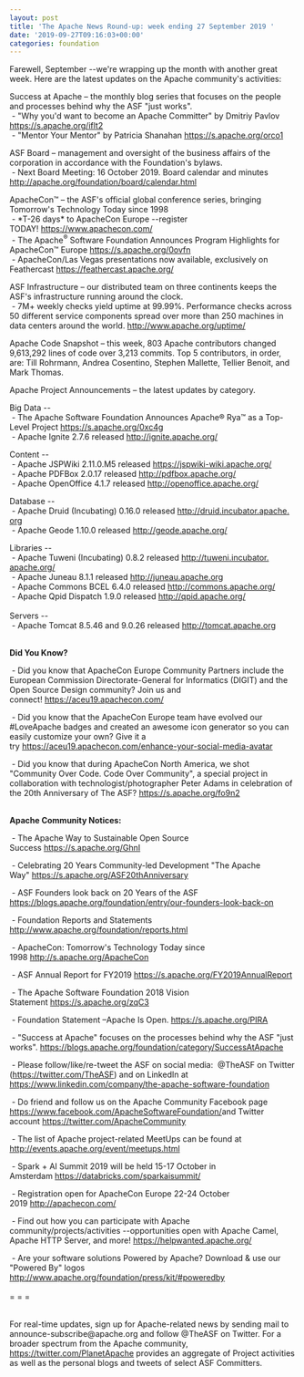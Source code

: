 ```yaml
---
layout: post
title: 'The Apache News Round-up: week ending 27 September 2019 '
date: '2019-09-27T09:16:03+00:00'
categories: foundation
---
```

<p class="entryContent">Farewell, September --we're wrapping up the month with another great week. Here are the latest updates on the Apache community's activities: 
  </p> 
  <p>Success at Apache – the monthly blog series that focuses on the people and processes behind why the ASF &quot;just works&quot;.<br />&nbsp;- &quot;Why you'd want to become an Apache Committer&quot; by Dmitriy Pavlov <a href="https://s.apache.org/iflt2" rel="noreferrer" target="_blank" data-saferedirecturl="https://www.google.com/url?q=https://s.apache.org/iflt2&amp;source=gmail&amp;ust=1569567265543000&amp;usg=AFQjCNHcGWRLmxwqb3vQMISnqKO6e15quA">https://s.apache.org/iflt2</a> <br />&nbsp;- &quot;Mentor Your Mentor&quot; by Patricia Shanahan <a href="https://s.apache.org/orco1">https://s.apache.org/orco1</a> <br /></p> 
  <p> </p> 
  <p>ASF Board – management and oversight of the business affairs of the corporation in accordance with the Foundation's bylaws.<br />&nbsp;- Next Board Meeting: 16 October 2019. Board calendar and minutes <a href="http://apache.org/foundation/board/calendar.html">http://apache.org/foundation/board/calendar.html</a><br /> </p> 
  <p>ApacheCon™ – the ASF's official global conference series, bringing Tomorrow's Technology Today since 1998<br />&nbsp;- *T-26 days* to ApacheCon Europe --register TODAY!&nbsp;<a href="https://www.apachecon.com/">https://www.apachecon.com/</a><br />&nbsp;-&nbsp;The Apache<sup>®</sup> Software Foundation Announces Program Highlights for ApacheCon™ Europe&nbsp;<a href="https://s.apache.org/0ovfn">https://s.apache.org/0ovfn</a><br />&nbsp;- ApacheCon/Las Vegas p<span class="c-message__body" dir="auto" data-qa="message-text">resentations now available, exclusively on Feathercast <a target="_blank" class="c-link" href="https://slack-redir.net/link?url=https%3A%2F%2Ffeathercast.apache.org%2F&amp;v=3" rel="noopener noreferrer">https://feathercast.apache.org/</a></span></p> 
  <p>ASF Infrastructure – our distributed team on three continents keeps the ASF's infrastructure running around the clock.<br />&nbsp;-
 7M+ weekly checks yield uptime at 99.99%. Performance checks across 50 
different service components spread over more than 250 machines in data 
centers around the world.&nbsp;<a href="http://www.apache.org/uptime/">http://www.apache.org/uptime/</a></p> <span><span>Apache Code Snapshot – this week, </span></span>803<span><span> Apache contributors changed </span></span><span><span>9,613,292 lines of code over </span></span><span><span>3,213 commits. Top 5 contributors, in 
order, are: Till Rohrmann, Andrea Cosentino, Stephen Mallette, Tellier Benoit, and Mark Thomas. </span></span><span><span></span></span><span><span></span></span> 
  <p><span><span></span></span><span><span><span><span></span></span> </span></span><span><span><span><span></span></span></span></span></p> 
  <p>Apache Project Announcements&nbsp;– the latest updates by category.</p> 
  <p>Big Data --<br />&nbsp;- The Apache Software Foundation Announces Apache® Rya™ as a Top-Level Project <a href="https://s.apache.org/0xc4g" rel="noreferrer" target="_blank" data-saferedirecturl="https://www.google.com/url?q=https://s.apache.org/0xc4g&amp;source=gmail&amp;ust=1569567927960000&amp;usg=AFQjCNEAMJRmZ6vRxJ8AqB0CeGyA5Kqrow">https://s.apache.org/0xc4g</a> <br />&nbsp;- <span class="il">Apache</span> <span class="il">Ignite</span> 2.7.6 released <a href="http://ignite.apache.org/" target="_blank" data-saferedirecturl="https://www.google.com/url?q=http://ignite.apache.org/&amp;source=gmail&amp;ust=1569568331148000&amp;usg=AFQjCNE73lXgdzmwH_tYSFBjLYE94O0Ksg">http://<span class="il">ignite</span>.<span class="il">apache</span>.org/</a></p> 
  <p>Content --<br />&nbsp;- Apache JSPWiki 2.11.0.M5 released <a href="https://jspwiki-wiki.apache.org">https://jspwiki-wiki.apache.org/</a><br />&nbsp;- <span class="il">Apache</span> <span class="il">PDFBox</span> 2.0.17 released <a href="http://pdfbox.apache.org/" rel="noreferrer" target="_blank" data-saferedirecturl="https://www.google.com/url?q=http://pdfbox.apache.org/&amp;source=gmail&amp;ust=1569568431706000&amp;usg=AFQjCNGmNBDuczMBq7FRku_v6ocn3MUYYg">http://<span class="il">pdfbox</span>.<span class="il">apache</span>.org/</a><br />&nbsp;- Apache OpenOffice 4.1.7 released <a href="http://openoffice.apache.org">http://openoffice.apache.org/</a> <br /></p> 
  <p>Database --<br />&nbsp;- <span class="il">Apache</span> <span class="il">Druid</span> (Incubating) 0.16.0 released <a href="http://druid.incubator.apache.org" target="_blank" data-saferedirecturl="https://www.google.com/url?q=http://druid.incubator.apache.org&amp;source=gmail&amp;ust=1569568764694000&amp;usg=AFQjCNEhpuZWdcIFXp7qI_mrCE_Z9JrIoQ">http://<span class="il">druid</span>.incubator.<span class="il">apache</span>.<wbr />org</a><br />&nbsp;- Apache Geode 1.10.0 released <a href="http://geode.apache.org">http://geode.apache.org/</a> </p> 
  <p>Libraries --<br />&nbsp;- <span class="il">Apache</span> <span class="il">Tuweni</span> (Incubating) 0.8.2 released <a href="http://tuweni.incubator.apache.org/" target="_blank" data-saferedirecturl="https://www.google.com/url?q=http://tuweni.incubator.apache.org/&amp;source=gmail&amp;ust=1569568488753000&amp;usg=AFQjCNFcm3JGjvz5O2Ax6B7IytGbo9Znpw"> http://<span class="il">tuweni</span>.incubator.<wbr /><span class="il">apache</span>.org/ </a> <br />&nbsp;- Apache Juneau 8.1.1 released <a href="http://juneau.apache.org">http://juneau.apache.org</a> <br />&nbsp;- Apache Commons BCEL 6.4.0 released <a href="http://commons.apache.org">http://commons.apache.org/</a> <br />&nbsp;- Apache Qpid Dispatch 1.9.0 released <a href="http://qpid.apache.org">http://qpid.apache.org/</a> <br /><br />Servers --<br />
&nbsp;- <span class="il">Apache</span> <span class="il">Tomcat</span> 8.5.46 and 9.0.26 released <a href="http://tomcat.apache.org" rel="noreferrer" target="_blank" data-saferedirecturl="https://www.google.com/url?q=http://tomcat.apache.org&amp;source=gmail&amp;ust=1569568245150000&amp;usg=AFQjCNHgB_uxmAFpSflnGBB4TztGtekaNA">http://<span class="il">tomcat</span>.<span class="il">apache</span>.org</a></p> 
  <p> </p> 
  <p><strong><br />Did You Know?<br /></strong></p> 
  <p>&nbsp;- Did you know that ApacheCon Europe Community Partners include the European Commission&nbsp;Directorate-General for Informatics (DIGIT) and the Open Source Design community? Join us and connect!&nbsp;<a href="https://aceu19.apachecon.com/">https://aceu19.apachecon.com/</a></p> 
  <p>&nbsp;- Did you know that the ApacheCon Europe team have evolved our #LoveApache badges and created an awesome icon generator so you can easily customize your own? Give it a try&nbsp;<a href="https://aceu19.apachecon.com/enhance-your-social-media-avatar">https://aceu19.apachecon.com/enhance-your-social-media-avatar</a></p> 
  <p>&nbsp;- Did you know that during ApacheCon North America, we shot &quot;Community Over Code. Code Over Community&quot;, a special project in collaboration with technologist/photographer Peter Adams in celebration of the 20th Anniversary of The ASF? <a href="https://s.apache.org/fo9n2">https://s.apache.org/fo9n2</a><br /><br /></p> 
  <p><strong>Apache Community Notices:</strong></p> 
  <p>&nbsp;- The Apache Way to Sustainable Open Source Success&nbsp;<a href="https://s.apache.org/GhnI">https://s.apache.org/GhnI</a> </p> 
  <p>&nbsp;- Celebrating 20 Years Community-led Development &quot;The Apache Way&quot;&nbsp;<a href="https://s.apache.org/ASF20thAnniversary">https://s.apache.org/ASF20thAnniversary</a></p> 
  <p>&nbsp;- ASF Founders look back on 20 Years of the ASF <a href="https://blogs.apache.org/foundation/entry/our-founders-look-back-on">https://blogs.apache.org/foundation/entry/our-founders-look-back-on</a></p> 
  <p>&nbsp;- Foundation Reports and Statements <a href="http://www.apache.org/foundation/reports.html">http://www.apache.org/foundation/reports.html</a></p> 
  <p>&nbsp;- ApacheCon: Tomorrow's Technology Today since 1998&nbsp;<a href="http://s.apache.org/ApacheCon">http://s.apache.org/ApacheCon</a></p> 
  <p>&nbsp;- ASF Annual Report for FY2019&nbsp;<a href="https://s.apache.org/FY2019AnnualReport">https://s.apache.org/FY2019AnnualReport</a></p> 
  <p>&nbsp;- The Apache Software Foundation 2018 Vision Statement&nbsp;<a href="https://s.apache.org/zqC3">https://s.apache.org/zqC3</a></p> 
  <p>&nbsp;- Foundation Statement –Apache Is Open.&nbsp;<a href="https://s.apache.org/PIRA">https://s.apache.org/PIRA</a></p> 
  <div> 
    <p>&nbsp;- &quot;Success at Apache&quot; focuses on the processes behind why the ASF &quot;just works&quot;. <a href="https://blogs.apache.org/foundation/category/SuccessAtApache">https://blogs.apache.org/foundation/category/SuccessAtApache</a></p> 
  </div> 
  <div> 
    <p>&nbsp;- Please follow/like/re-tweet the ASF on social media:&nbsp; @TheASF on Twitter (<a href="https://twitter.com/TheASF">https://twitter.com/TheASF</a>) and on LinkedIn at <a href="https://www.linkedin.com/company/the-apache-software-foundation">https://www.linkedin.com/company/the-apache-software-foundation</a></p> 
    <p>&nbsp;- Do friend and follow us on the Apache Community Facebook page <a href="https://www.facebook.com/ApacheSoftwareFoundation/">https://www.facebook.com/ApacheSoftwareFoundation/</a>and Twitter account <a href="https://twitter.com/ApacheCommunity">https://twitter.com/ApacheCommunity</a></p> 
  </div> 
  <div> </div> 
  <div> 
    <p>&nbsp;- The list of Apache project-related MeetUps can be found at <a href="http://events.apache.org/event/meetups.html">http://events.apache.org/event/meetups.html</a></p> 
  </div> 
  <div> 
    <p>&nbsp;- Spark + AI Summit 2019 will be held 15-17 October in Amsterdam&nbsp;<font color="#bb0000"><a href="https://databricks.com/sparkaisummit/">https://databricks.com/sparkaisummit/</a></font></p> 
    <p>&nbsp;- Registration open for ApacheCon Europe 22-24 October 2019&nbsp;<a href="http://apachecon.com/">http://apachecon.com/</a></p> 
    <p>&nbsp;- Find out how you can participate with Apache 
community/projects/activities --opportunities open with Apache Camel, 
Apache HTTP Server, and more! <a href="https://helpwanted.apache.org/">https://helpwanted.apache.org/</a></p> 
  </div> 
  <div>&nbsp;- Are your software solutions Powered by Apache? Download &amp; use our &quot;Powered By&quot; logos <a href="http://www.apache.org/foundation/press/kit/#poweredby">http://www.apache.org/foundation/press/kit/#poweredby</a></div> 
  <div><br /></div> 
  <div>= = =</div> 
  <div><br /></div> 
  <div> 
    <p>For real-time updates, sign up for Apache-related news by sending
 mail to announce-subscribe@apache.org and follow @TheASF on Twitter. 
For a broader spectrum from the Apache community, <a href="https://twitter.com/PlanetApache">https://twitter.com/PlanetApache</a> provides an aggregate of Project activities as well as the personal blogs and tweets of select ASF Committers.</p> 
    <p> </p> <br /> 
  </div> 
  <p> </p>
